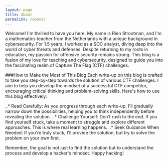 ```yaml
---
layout: page
title: About
permalink: /about/
---
```


Welcome! I'm thrilled to have you here. My name is Rien Strootman, and I'm a mathematics teacher from the Netherlands with a unique background in cybersecurity. For 1.5 years, I worked as a SOC analyst, diving deep into the world of cyber threats and defenses. Despite returning to my roots in education, my passion for offensive security remains strong. This blog is a fusion of my love for teaching and cybersecurity, designed to guide you into the fascinating realm of Capture The Flag (CTF) challenges.

###How to Make the Most of This Blog
Each write-up on this blog is crafted to take you step-by-step towards the solution of various CTF challenges. I aim to help you develop the mindset of a successful CTF competitor, encouraging critical thinking and problem-solving skills. Here's how to use this blog effectively:

..* Read Carefully: As you progress through each write-up, I'll gradually narrow down the possibilities, helping you to think independently before revealing the solution.
..* Challenge Yourself: Don’t rush to the end. If you find yourself stuck, take a moment to struggle and explore different approaches. This is where real learning happens.
..* Seek Guidance When Needed: If you're truly stuck, I'll provide the solution, but try to solve the problem on your own first.

Remember, the goal is not just to find the solution but to understand the process and develop a hacker's mindset. Happy hacking!
